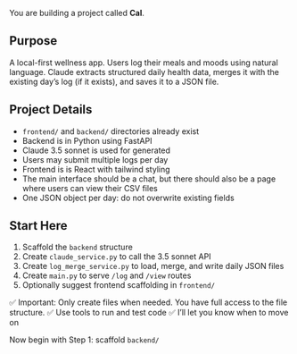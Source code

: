 You are building a project called **Cal**.

## Purpose
A local-first wellness app. Users log their meals and moods using natural language. Claude extracts structured daily health data, merges it with the existing day’s log (if it exists), and saves it to a JSON file.

## Project Details
- `frontend/` and `backend/` directories already exist
- Backend is in Python using FastAPI
- Claude 3.5 sonnet is used for generated
- Users may submit multiple logs per day
- Frontend is is React with tailwind styling
- The main interface should be a chat, but there should also be a page where users can view their CSV files
- One JSON object per day: do not overwrite existing fields

## Start Here
1. Scaffold the `backend` structure
2. Create `claude_service.py` to call the 3.5 sonnet API
3. Create `log_merge_service.py` to load, merge, and write daily JSON files
4. Create `main.py` to serve `/log` and `/view` routes
5. Optionally suggest frontend scaffolding in `frontend/`

✅ Important: Only create files when needed. You have full access to the file structure.
✅ Use tools to run and test code
✅ I’ll let you know when to move on

Now begin with Step 1: scaffold `backend/`
